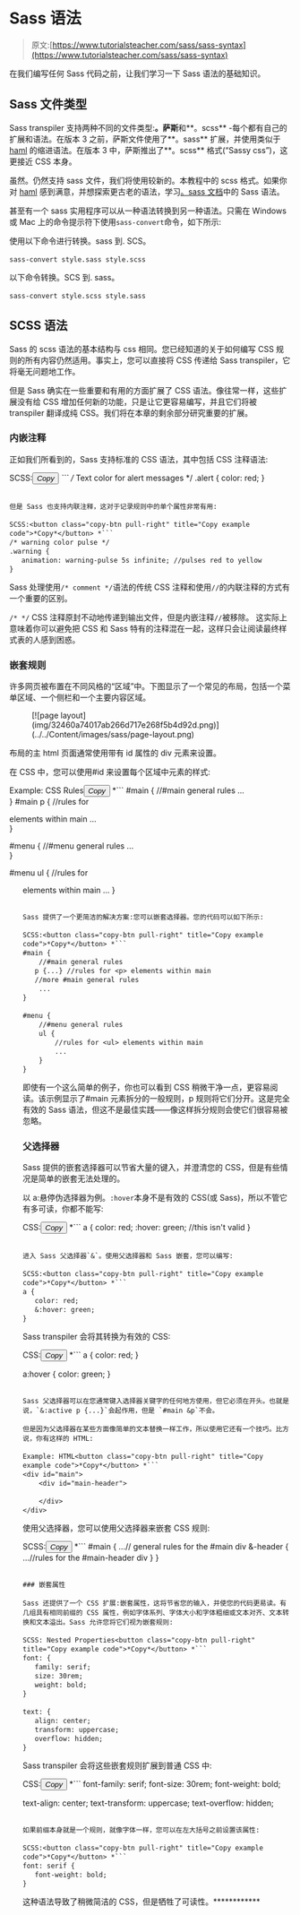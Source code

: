 # Sass 语法

> 原文:[https://www.tutorialsteacher.com/sass/sass-syntax](https://www.tutorialsteacher.com/sass/sass-syntax)

在我们编写任何 Sass 代码之前，让我们学习一下 Sass 语法的基础知识。

## Sass 文件类型

Sass transpiler 支持两种不同的文件类型:**。萨斯**和**。scss** -每个都有自己的扩展和语法。在版本 3 之前，萨斯文件使用了**。sass** 扩展，并使用类似于 [haml](http://haml.info) 的缩进语法。在版本 3 中，萨斯推出了**。scss** 格式(“Sassy css”)，这更接近 CSS 本身。

虽然。仍然支持 sass 文件，我们将使用较新的。本教程中的 scss 格式。如果你对 [haml](http://haml.info) 感到满意，并想探索更古老的语法，学习[。sass 文档](http://sass-lang.com/documentation/file.INDENTED_SYNTAX.html)中的 Sass 语法。

甚至有一个 sass 实用程序可以从一种语法转换到另一种语法。只需在 Windows 或 Mac 上的命令提示符下使用`sass-convert`命令，如下所示:

使用以下命令进行转换。sass 到. SCS。

`sass-convert style.sass style.scss`

以下命令转换。SCS 到. sass。

`sass-convert style.scss style.sass`

## SCSS 语法

Sass 的 scss 语法的基本结构与 css 相同。您已经知道的关于如何编写 CSS 规则的所有内容仍然适用。事实上，您可以直接将 CSS 传递给 Sass transpiler，它将毫无问题地工作。

但是 Sass 确实在一些重要和有用的方面扩展了 CSS 语法。像往常一样，这些扩展没有给 CSS 增加任何新的功能，只是让它更容易编写，并且它们将被 transpiler 翻译成纯 CSS。我们将在本章的剩余部分研究重要的扩展。

### 内嵌注释

正如我们所看到的，Sass 支持标准的 CSS 语法，其中包括 CSS 注释语法:

SCSS:<button class="copy-btn pull-right" title="Copy example code">*Copy*</button> *```
/* Text color for alert messages */
.alert { 
   color: red;
} 
```

但是 Sass 也支持内联注释，这对于记录规则中的单个属性非常有用:

SCSS:<button class="copy-btn pull-right" title="Copy example code">*Copy*</button> *```
/* warning color pulse */
.warning {
   animation: warning-pulse 5s infinite; //pulses red to yellow
} 
```

Sass 处理使用`/* comment */`语法的传统 CSS 注释和使用`//`的内联注释的方式有一个重要的区别。

`/* */` CSS 注释原封不动地传递到输出文件，但是内嵌注释`//`被移除。 这实际上意味着你可以避免把 CSS 和 Sass 特有的注释混在一起，这样只会让阅读最终样式表的人感到困惑。

### 嵌套规则

许多网页被布置在不同风格的“区域”中。下图显示了一个常见的布局，包括一个菜单区域、一个侧栏和一个主要内容区域。

<figure>[![page layout](img/32460a74017ab266d717e268f5b4d92d.png)](../../Content/images/sass/page-layout.png)</figure>

布局的主 html 页面通常使用带有 id 属性的 div 元素来设置。

在 CSS 中，您可以使用#id 来设置每个区域中元素的样式:

Example: CSS Rules<button class="copy-btn pull-right" title="Copy example code">*Copy*</button> *```
#main {
    //#main general rules
    ...  
} 
#main p {
    //rules for <p> elements within main
    ...  
} 

#menu {
    //#menu general rules
    ...  
} 

#menu ul {
    //rules for <ul> elements within main
    ...
} 
```

Sass 提供了一个更简洁的解决方案:您可以嵌套选择器。您的代码可以如下所示:

SCSS:<button class="copy-btn pull-right" title="Copy example code">*Copy*</button> *```
#main {
    //#main general rules
   p {...} //rules for <p> elements within main
   //more #main general rules
    ...
}

#menu {
    //#menu general rules
    ul {
        //rules for <ul> elements within main
        ...
    } 
} 
```

即使有一个这么简单的例子，你也可以看到 CSS 稍微干净一点，更容易阅读。该示例显示了#main 元素拆分的一般规则，p 规则将它们分开。这是完全有效的 Sass 语法，但这不是最佳实践——像这样拆分规则会使它们很容易被忽略。

### 父选择器

Sass 提供的嵌套选择器可以节省大量的键入，并澄清您的 CSS，但是有些情况是简单的嵌套无法处理的。

以 a:悬停伪选择器为例。`:hover`本身不是有效的 CSS(或 Sass)，所以不管它有多可读，你都不能写:

CSS:<button class="copy-btn pull-right" title="Copy example code">*Copy*</button> *```
a {
   color: red;
   :hover: green; //this isn't valid
} 
```

进入 Sass 父选择器`&`。使用父选择器和 Sass 嵌套，您可以编写:

SCSS:<button class="copy-btn pull-right" title="Copy example code">*Copy*</button> *```
a {
   color: red;
   &:hover: green;
} 
```

Sass transpiler 会将其转换为有效的 CSS:

CSS:<button class="copy-btn pull-right" title="Copy example code">*Copy*</button> *```
a {
   color: red;
}

a:hover {
   color: green;
} 
```

Sass 父选择器可以在您通常键入选择器关键字的任何地方使用，但它必须在开头。也就是说，`&:active p {...}`会起作用，但是 `#main &p`不会。

但是因为父选择器在某些方面像简单的文本替换一样工作，所以使用它还有一个技巧。比方说，你有这样的 HTML:

Example: HTML<button class="copy-btn pull-right" title="Copy example code">*Copy*</button> *```
<div id="main">
    <div id="main-header">

    </div>
</div>
```

使用父选择器，您可以使用父选择器来嵌套 CSS 规则:

SCSS:<button class="copy-btn pull-right" title="Copy example code">*Copy*</button> *```
#main {
   ...// general rules for the #main div
   &-header {
      ...//rules for the #main-header div
   }
} 
```

### 嵌套属性

Sass 还提供了一个 CSS 扩展:嵌套属性，这将节省您的输入，并使您的代码更易读。有几组具有相同前缀的 CSS 属性，例如字体系列、字体大小和字体粗细或文本对齐、文本转换和文本溢出。Sass 允许您将它们视为嵌套规则:

SCSS: Nested Properties<button class="copy-btn pull-right" title="Copy example code">*Copy*</button> *```
font: {
   family: serif;
   size: 30rem;
   weight: bold;
}

text: {
   align: center;
   transform: uppercase;
   overflow: hidden;
} 
```

Sass transpiler 会将这些嵌套规则扩展到普通 CSS 中:

CSS:<button class="copy-btn pull-right" title="Copy example code">*Copy*</button> *```
font-family: serif;
font-size: 30rem;
font-weight: bold;

text-align: center;
text-transform: uppercase;
text-overflow: hidden; 
```

如果前缀本身就是一个规则，就像字体一样，您可以在左大括号之前设置该属性:

SCSS:<button class="copy-btn pull-right" title="Copy example code">*Copy*</button> *```
font: serif {
   font-weight: bold;
} 
```

这种语法导致了稍微简洁的 CSS，但是牺牲了可读性。************